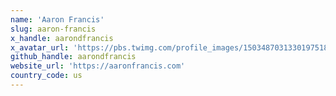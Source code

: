 ```yaml
---
name: 'Aaron Francis'
slug: aaron-francis
x_handle: aarondfrancis
x_avatar_url: 'https://pbs.twimg.com/profile_images/1503487031330197518/J4i7ofgt_200x200.jpg'
github_handle: aarondfrancis
website_url: 'https://aaronfrancis.com'
country_code: us
---
```

